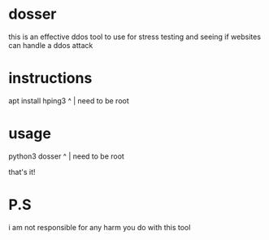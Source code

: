 # dosser
this is an effective ddos tool to use for stress testing and seeing if websites can handle a ddos attack

# instructions

apt install hping3
^
|
need to be root

# usage

python3 dosser
^
|
need to be root

that's it!

# P.S

i am not responsible for any harm you do with this tool
